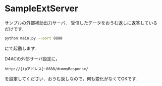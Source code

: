 # SampleExtServer

サンプルの外部補助出力サーバ．
受信したデータをおうむ返しに返答しているだけです．

```sh
python main.py --port 8888
```

にて起動します． 

D4ACの外部サーバ設定に，

`http://{ipアドレス}:8888/dummyResponse/`

を設定してください．おうむ返しなので，何も変化がなくてOKです．

